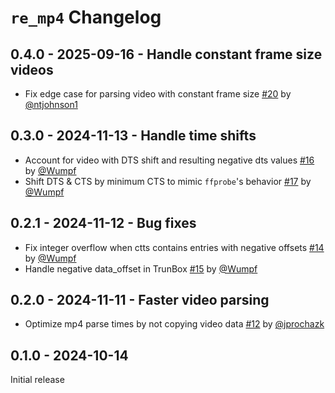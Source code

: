 # `re_mp4` Changelog

## 0.4.0 - 2025-09-16 - Handle constant frame size videos
* Fix edge case for parsing video with constant frame size [#20](https://github.com/rerun-io/re_mp4/pull/20) by [@ntjohnson1](https://github.com/ntjohnson1)

## 0.3.0 - 2024-11-13 - Handle time shifts
* Account for video with DTS shift and resulting negative dts values [#16](https://github.com/rerun-io/re_mp4/pull/16) by [@Wumpf](https://github.com/Wumpf)
* Shift DTS & CTS by minimum CTS to mimic `ffprobe`'s behavior [#17](https://github.com/rerun-io/re_mp4/pull/17) by [@Wumpf](https://github.com/Wumpf)


## 0.2.1 - 2024-11-12 - Bug fixes
* Fix integer overflow when ctts contains entries with negative offsets [#14](https://github.com/rerun-io/re_mp4/pull/14) by [@Wumpf](https://github.com/Wumpf)
* Handle negative data_offset in TrunBox [#15](https://github.com/rerun-io/re_mp4/pull/15) by [@Wumpf](https://github.com/Wumpf)


## 0.2.0 - 2024-11-11 - Faster video parsing
* Optimize mp4 parse times by not copying video data [#12](https://github.com/rerun-io/re_mp4/pull/12) by [@jprochazk](https://github.com/jprochazk)


## 0.1.0 - 2024-10-14
Initial release
